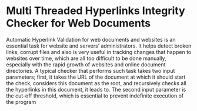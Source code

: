 # Multi Threaded Hyperlinks Integrity Checker for Web Documents
 Automatic Hyperlink Validation for web documents and websites is an essential task for  website and servers’ administrators. It helps detect broken links, corrupt files and also is  very useful in tracking changes that happen to websites over time, which are all too  difficult to be done manually, especially with the rapid growth of websites and online  document directories.  A typical checker that performs such task takes two input parameters; first, it takes  the URL of the document at which it should start the check, considers this  document as the root, and recursively checks all the hyperlinks in this document, it  leads to. The second input parameter is the cut-off threshold, which is essential  to prevent indefinite execution of the program

